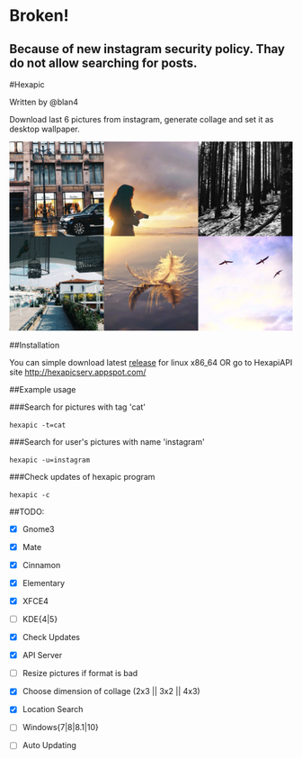 # Broken!
## Because of new instagram security policy. Thay do not allow searching for posts.

#Hexapic

Written by @blan4

Download last 6 pictures from instagram, generate collage and set it as desktop wallpaper.

![](https://raw.githubusercontent.com/blan4/Hexapic/master/public/lifeofadventure.jpg)

##Installation

You can simple download latest [release](https://github.com/blan4/Hexapic/releases) for linux x86_64 OR go to HexapiAPI site http://hexapicserv.appspot.com/

##Example usage

###Search for pictures with tag 'cat'

```hexapic -t=cat```

###Search for user's pictures with name 'instagram'

```hexapic -u=instagram```

###Check updates of hexapic program

```hexapic -c```

##TODO:

- [x] Gnome3
- [x] Mate
- [x] Cinnamon
- [x] Elementary 
- [x] XFCE4
- [ ] KDE{4|5}
- [x] Check Updates
- [x] API Server
- [ ] Resize pictures if format is bad
- [x] Choose dimension of collage (2x3 || 3x2 || 4x3)
- [x] Location Search
- [ ] Windows{7|8|8.1|10}
- [ ] Auto Updating

